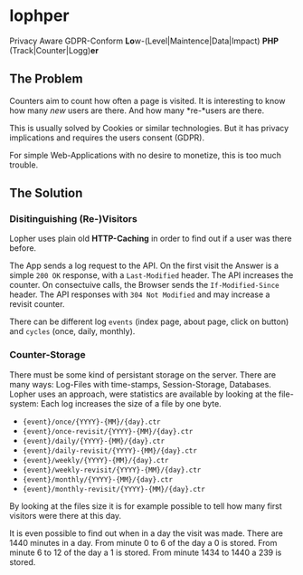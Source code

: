 # lophper

Privacy Aware GDPR-Conform **Lo**w-(Level|Maintence|Data|Impact) **PHP** (Track|Counter|Logg)**er**

## The Problem

Counters aim to count how often a page is visited.
It is interesting to know how many *new* users are there.
And how many *re-*users are there.

This is usually solved by Cookies or similar technologies.
But it has privacy implications and requires the users consent (GDPR).

For simple Web-Applications with no desire to monetize,
this is too much trouble.

## The Solution

### Disitinguishing (Re-)Visitors

Lopher uses plain old **HTTP-Caching** in order to find out if a user was there before.

The App sends a log request to the API.
On the first visit the Answer is a simple `200 OK` response, with a `Last-Modified` header.
The API increases the counter.
On consectuive calls, the Browser sends the `If-Modified-Since` header.
The API responses with `304 Not Modified` and may increase a revisit counter.

There can be different log `events` (index page, about page, click on button) and `cycles` (once, daily, monthly).

### Counter-Storage

There must be some kind of persistant storage on the server.
There are many ways: Log-Files with time-stamps, Session-Storage, Databases.
Lopher uses an approach, were statistics are available by looking at the file-system:
Each log increases the size of a file by one byte.

* `{event}/once/{YYYY}-{MM}/{day}.ctr`
* `{event}/once-revisit/{YYYY}-{MM}/{day}.ctr`
* `{event}/daily/{YYYY}-{MM}/{day}.ctr`
* `{event}/daily-revisit/{YYYY}-{MM}/{day}.ctr`
* `{event}/weekly/{YYYY}-{MM}/{day}.ctr`
* `{event}/weekly-revisit/{YYYY}-{MM}/{day}.ctr`
* `{event}/monthly/{YYYY}-{MM}/{day}.ctr`
* `{event}/monthly-revisit/{YYYY}-{MM}/{day}.ctr`

By looking at the files size it is for example possible to tell how many first visitors were there at this day.

It is even possible to find out when in a day the visit was made.
There are 1440 minutes in a day.
From minute 0 to 6 of the day a 0 is stored.
From minute 6 to 12 of the day a 1 is stored.
From minute 1434 to 1440 a 239 is stored.